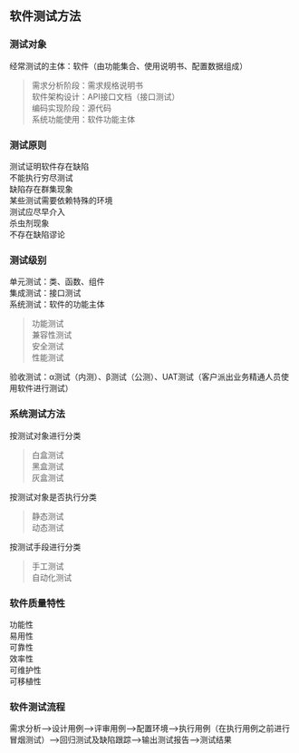 ## 软件测试方法

### 测试对象

经常测试的主体：软件（由功能集合、使用说明书、配置数据组成）  
>需求分析阶段：需求规格说明书  
>软件架构设计：API接口文档（接口测试）  
>编码实现阶段：源代码  
>系统功能使用：软件功能主体

### 测试原则

测试证明软件存在缺陷  
不能执行穷尽测试  
缺陷存在群集现象  
某些测试需要依赖特殊的环境  
测试应尽早介入  
杀虫剂现象  
不存在缺陷谬论  

### 测试级别

单元测试：类、函数、组件  
集成测试：接口测试  
系统测试：软件的功能主体  
>功能测试  
>兼容性测试  
>安全测试  
>性能测试  

验收测试：α测试（内测）、β测试（公测）、UAT测试（客户派出业务精通人员使用软件进行测试）  

### 系统测试方法

按测试对象进行分类
>白盒测试  
>黑盒测试  
>灰盒测试  

按测试对象是否执行分类
>静态测试  
>动态测试

按测试手段进行分类
>手工测试  
>自动化测试  

### 软件质量特性

功能性  
易用性  
可靠性  
效率性  
可维护性  
可移植性  

### 软件测试流程

需求分析-->设计用例-->评审用例-->配置环境-->执行用例（在执行用例之前进行冒烟测试）-->回归测试及缺陷跟踪-->输出测试报告-->测试结果

















